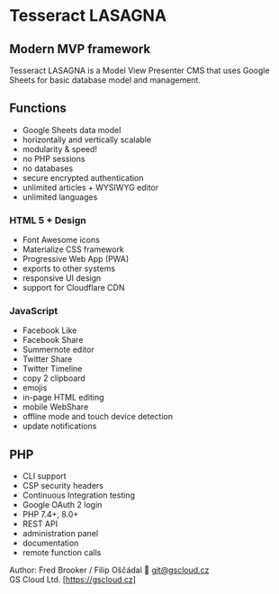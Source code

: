# Tesseract LASAGNA

## Modern MVP framework

Tesseract LASAGNA is a Model View Presenter CMS that uses Google Sheets for basic database model and management.

## Functions

* Google Sheets data model
* horizontally and vertically scalable
* modularity & speed!
* no PHP sessions
* no databases
* secure encrypted authentication
* unlimited articles + WYSIWYG editor
* unlimited languages

### HTML 5 + Design

* Font Awesome icons
* Materialize CSS framework
* Progressive Web App (PWA)
* exports to other systems
* responsive UI design
* support for Cloudflare CDN

### JavaScript

* Facebook Like
* Facebook Share
* Summernote editor
* Twitter Share
* Twitter Timeline
* copy 2 clipboard
* emojis
* in-page HTML editing
* mobile WebShare
* offline mode and touch device detection
* update notifications

## PHP

* CLI support
* CSP security headers
* Continuous Integration testing
* Google OAuth 2 login
* PHP 7.4+, 8.0+
* REST API
* administration panel
* documentation
* remote function calls

Author: Fred Brooker / Filip Oščádal 💌 <git@gscloud.cz>  
GS Cloud Ltd. [https://gscloud.cz]
